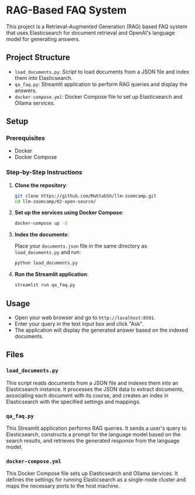 # RAG-Based FAQ System

This project is a Retrieval-Augmented Generation (RAG) based FAQ system that uses Elasticsearch for document retrieval and OpenAI's language model for generating answers.

## Project Structure

- `load_documents.py`: Script to load documents from a JSON file and index them into Elasticsearch.
- `qa_faq.py`: Streamlit application to perform RAG queries and display the answers.
- `docker-compose.yml`: Docker Compose file to set up Elasticsearch and Ollama services.

## Setup

### Prerequisites

- Docker
- Docker Compose

### Step-by-Step Instructions

1. **Clone the repository**:

    ```bash
    git clone https://github.com/MahtabSh/llm-zoomcamp.git
    cd llm-zoomcamp/02-open-source/
    ```

2. **Set up the services using Docker Compose**:

    ```bash
    docker-compose up -d
    ```

3. **Index the documents**:

    Place your `documents.json` file in the same directory as `load_documents.py` and run:

    ```bash
    python load_documents.py
    ```

4. **Run the Streamlit application**:

    ```bash
    streamlit run qa_faq.py
    ```

## Usage

- Open your web browser and go to `http://localhost:8501`.
- Enter your query in the text input box and click "Ask".
- The application will display the generated answer based on the indexed documents.

## Files

### `load_documents.py`

This script reads documents from a JSON file and indexes them into an Elasticsearch instance. It processes the JSON data to extract documents, associating each document with its course, and creates an index in Elasticsearch with the specified settings and mappings.

### `qa_faq.py`

This Streamlit application performs RAG queries. It sends a user's query to Elasticsearch, constructs a prompt for the language model based on the search results, and retrieves the generated response from the language model.

### `docker-compose.yml`

This Docker Compose file sets up Elasticsearch and Ollama services. It defines the settings for running Elasticsearch as a single-node cluster and maps the necessary ports to the host machine.

